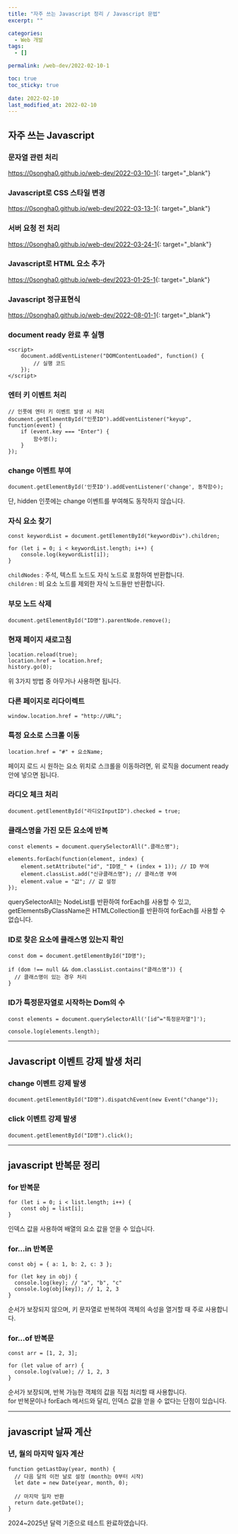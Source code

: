 ```yaml
---
title: "자주 쓰는 Javascript 정리 / Javascript 문법"
excerpt: ""

categories:
  - Web 개발
tags:
  - []

permalink: /web-dev/2022-02-10-1

toc: true
toc_sticky: true
 
date: 2022-02-10
last_modified_at: 2022-02-10
---
```


## 자주 쓰는 Javascript

### 문자열 관련 처리
<https://0songha0.github.io/web-dev/2022-03-10-1>{: target="_blank"}

### Javascript로 CSS 스타일 변경
<https://0songha0.github.io/web-dev/2022-03-13-1>{: target="_blank"}

### 서버 요청 전 처리
<https://0songha0.github.io/web-dev/2022-03-24-1>{: target="_blank"}

### Javascript로 HTML 요소 추가
<https://0songha0.github.io/web-dev/2023-01-25-1>{: target="_blank"}

### Javascript 정규표현식
<https://0songha0.github.io/web-dev/2022-08-01-1>{: target="_blank"}

### document ready 완료 후 실행
```
<script>
    document.addEventListener("DOMContentLoaded", function() {
        // 실행 코드
    });
</script>
```

### 엔터 키 이벤트 처리
```
// 인풋에 엔터 키 이벤트 발생 시 처리
document.getElementById("인풋ID").addEventListener("keyup", function(event) {
    if (event.key === "Enter") {
        함수명();
    }
});
```

### change 이벤트 부여
```
document.getElementById('인풋ID').addEventListener('change', 동작함수);
```
단, hidden 인풋에는 change 이벤트를 부여해도 동작하지 않습니다.

### 자식 요소 찾기
```
const keywordList = document.getElementById("keywordDiv").children;

for (let i = 0; i < keywordList.length; i++) {
    console.log(keywordList[i]);
}
```
`childNodes` : 주석, 텍스트 노드도 자식 노드로 포함하여 반환합니다.  
`children` : 비 요소 노드를 제외한 자식 노드들만 반환합니다.

### 부모 노드 삭제
```
document.getElementById("ID명").parentNode.remove();
```

### 현재 페이지 새로고침
```
location.reload(true);
location.href = location.href;
history.go(0);
```
위 3가지 방법 중 아무거나 사용하면 됩니다.

### 다른 페이지로 리다이렉트
```
window.location.href = "http://URL";
```

### 특정 요소로 스크롤 이동
```
location.href = "#" + 요소Name;
```
페이지 로드 시 원하는 요소 위치로 스크롤을 이동하려면, 위 로직을 document ready 안에 넣으면 됩니다.

### 라디오 체크 처리
```
document.getElementById("라디오InputID").checked = true;
```

### 클래스명을 가진 모든 요소에 반복
```
const elements = document.querySelectorAll(".클래스명");

elements.forEach(function(element, index) {
    element.setAttribute("id", "ID명_" + (index + 1)); // ID 부여
    element.classList.add("신규클래스명"); // 클래스명 부여
    element.value = "값"; // 값 설정
});
```
querySelectorAll는 NodeList를 반환하여 forEach를 사용할 수 있고,  
getElementsByClassName은 HTMLCollection를 반환하여 forEach를 사용할 수 없습니다.

### ID로 찾은 요소에 클래스명 있는지 확인
```
const dom = document.getElementById("ID명");
			
if (dom !== null && dom.classList.contains("클래스명")) {
  // 클래스명이 있는 경우 처리
}
```

### ID가 특정문자열로 시작하는 Dom의 수
```
const elements = document.querySelectorAll('[id^="특정문자열"]');

console.log(elements.length);
```

---

## Javascript 이벤트 강제 발생 처리

### change 이벤트 강제 발생
```
document.getElementById("ID명").dispatchEvent(new Event("change"));
```

### click 이벤트 강제 발생
```
document.getElementById("ID명").click();
```

---

## javascript 반복문 정리

### for 반복문
```
for (let i = 0; i < list.length; i++) {
    const obj = list[i];
}
```
인덱스 값을 사용하여 배열의 요소 값을 얻을 수 있습니다.

### for...in 반복문
```
const obj = { a: 1, b: 2, c: 3 };

for (let key in obj) {
  console.log(key); // "a", "b", "c"
  console.log(obj[key]); // 1, 2, 3
}
```
순서가 보장되지 않으며, 키 문자열로 반복하여 객체의 속성을 열거할 때 주로 사용합니다.

### for...of 반복문
```
const arr = [1, 2, 3];

for (let value of arr) {
  console.log(value); // 1, 2, 3
}
```
순서가 보장되며, 반복 가능한 객체의 값을 직접 처리할 때 사용합니다.  
for 반복문이나 forEach 메서드와 달리, 인덱스 값을 얻을 수 없다는 단점이 있습니다.

---

## javascript 날짜 계산

### 년, 월의 마지막 일자 계산
```
function getLastDay(year, month) {
  // 다음 달의 이전 날로 설정 (month는 0부터 시작)
  let date = new Date(year, month, 0);

  // 마지막 일자 반환
  return date.getDate();
}
```
2024~2025년 달력 기준으로 테스트 완료하였습니다.
